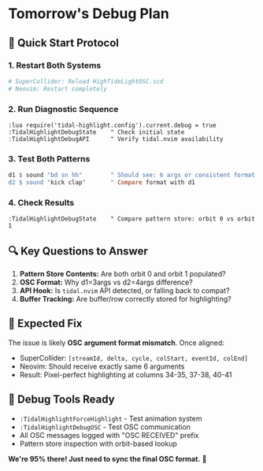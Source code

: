 # Tomorrow's Debug Plan

## 🎯 **Quick Start Protocol**

### **1. Restart Both Systems**
```bash
# SuperCollider: Reload HighTideLightOSC.scd
# Neovim: Restart completely
```

### **2. Run Diagnostic Sequence**
```vim
:lua require('tidal-highlight.config').current.debug = true
:TidalHighlightDebugState    " Check initial state
:TidalHighlightDebugAPI      " Verify tidal.nvim availability
```

### **3. Test Both Patterns**
```haskell
d1 $ sound "bd sn hh"        " Should see: 6 args or consistent format
d2 $ sound "kick clap"       " Compare format with d1
```

### **4. Check Results**
```vim
:TidalHighlightDebugState    " Compare pattern store: orbit 0 vs orbit 1
```

## 🔍 **Key Questions to Answer**

1. **Pattern Store Contents:** Are both orbit 0 and orbit 1 populated?
2. **OSC Format:** Why d1=3args vs d2=4args difference?
3. **API Hook:** Is `tidal.nvim` API detected, or falling back to compat?
4. **Buffer Tracking:** Are buffer/row correctly stored for highlighting?

## 🎯 **Expected Fix**

The issue is likely **OSC argument format mismatch**. Once aligned:
- SuperCollider: `[streamId, delta, cycle, colStart, eventId, colEnd]` 
- Neovim: Should receive exactly same 6 arguments
- Result: Pixel-perfect highlighting at columns 34-35, 37-38, 40-41

## 🧰 **Debug Tools Ready**

- `:TidalHighlightForceHighlight` - Test animation system
- `:TidalHighlightDebugOSC` - Test OSC communication  
- All OSC messages logged with "OSC RECEIVED" prefix
- Pattern store inspection with orbit-based lookup

**We're 95% there! Just need to sync the final OSC format.** 🚀
